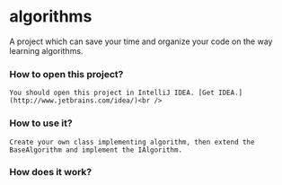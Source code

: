 algorithms
==========

A project which can save your time and organize your code on the way learning algorithms.

### How to open this project?
    You should open this project in IntelliJ IDEA. [Get IDEA.](http://www.jetbrains.com/idea/)<br />

### How to use it?
    Create your own class implementing algorithm, then extend the BaseAlgorithm and implement the IAlgorithm.

### How does it work?
